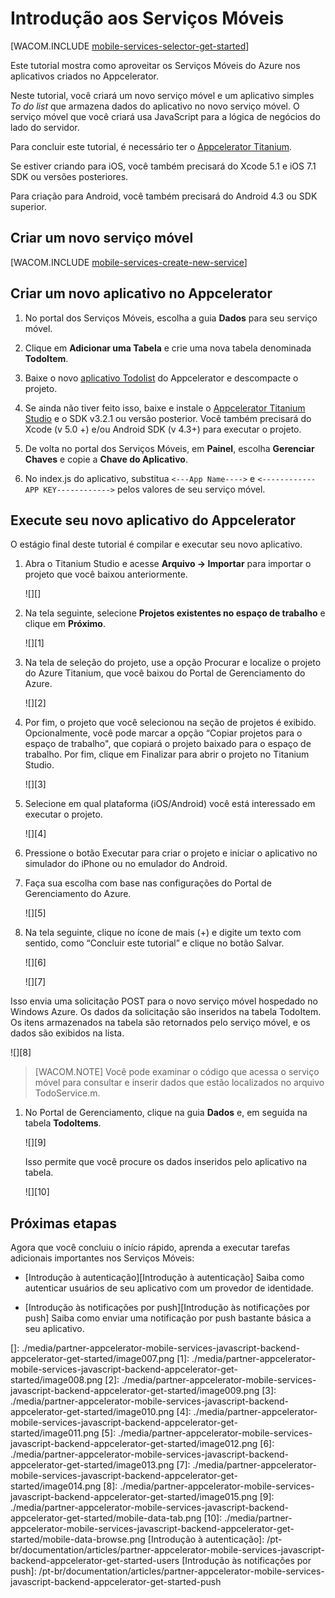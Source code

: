 <properties pageTitle="Get Started with Azure Mobile Services for Appcelerator Titanium" metaKeywords="" description="Follow this tutorial to get started using Azure Mobile Services for Appcelerator development. " metaCanonical="" services="" documentationCenter="Mobile" title="Get started with Mobile Services" authors="Appcelerator team;mahender" solutions="" manager="" editor="" />

<tags ms.service="mobile-services" ms.workload="mobile" ms.tgt_pltfrm="mobile-appcelerator" ms.devlang="multiple" ms.topic="article" ms.date="01/01/1900" ms.author="Appcelerator team;mahender"></tags>

# <a name="getting-started"> </a>Introdução aos Serviços Móveis

[WACOM.INCLUDE [mobile-services-selector-get-started][mobile-services-selector-get-started]]

Este tutorial mostra como aproveitar os Serviços Móveis do Azure nos aplicativos criados no Appcelerator.

Neste tutorial, você criará um novo serviço móvel e um aplicativo simples *To do list* que armazena dados do aplicativo no novo serviço móvel. O serviço móvel que você criará usa JavaScript para a lógica de negócios do lado do servidor.

Para concluir este tutorial, é necessário ter o [Appcelerator Titanium][Appcelerator Titanium].

Se estiver criando para iOS, você também precisará do Xcode 5.1 e iOS 7.1 SDK ou versões posteriores.

Para criação para Android, você também precisará do Android 4.3 ou SDK superior.

## <a name="create-new-service"> </a>Criar um novo serviço móvel

[WACOM.INCLUDE [mobile-services-create-new-service][mobile-services-create-new-service]]

## Criar um novo aplicativo no Appcelerator

1.  No portal dos Serviços Móveis, escolha a guia **Dados** para seu serviço móvel.

2.  Clique em **Adicionar uma Tabela** e crie uma nova tabela denominada **TodoItem**.

3.  Baixe o novo [aplicativo Todolist][aplicativo Todolist] do Appcelerator e descompacte o projeto.

4.  Se ainda não tiver feito isso, baixe e instale o [Appcelerator Titanium Studio][Appcelerator Titanium] e o SDK v3.2.1 ou versão posterior. Você também precisará do Xcode (v 5.0 +) e/ou Android SDK (v 4.3+) para executar o projeto.

5.  De volta no portal dos Serviços Móveis, em **Painel**, escolha **Gerenciar Chaves** e copie a **Chave do Aplicativo**.

6.  No index.js do aplicativo, substitua `<---App Name---->` e `<------------APP KEY------------>` pelos valores de seu serviço móvel.

## Execute seu novo aplicativo do Appcelerator

O estágio final deste tutorial é compilar e executar seu novo aplicativo.

1.  Abra o Titanium Studio e acesse **Arquivo -\> Importar** para importar o projeto que você baixou anteriormente.

    ![][]

2.  Na tela seguinte, selecione **Projetos existentes no espaço de trabalho** e clique em **Próximo**.

    ![][1]

3.  Na tela de seleção do projeto, use a opção Procurar e localize o projeto do Azure Titanium, que você baixou do Portal de Gerenciamento do Azure.

    ![][2]

4.  Por fim, o projeto que você selecionou na seção de projetos é exibido. Opcionalmente, você pode marcar a opção “Copiar projetos para o espaço de trabalho", que copiará o projeto baixado para o espaço de trabalho. Por fim, clique em Finalizar para abrir o projeto no Titanium Studio.

    ![][3]

5.  Selecione em qual plataforma (iOS/Android) você está interessado em executar o projeto.

    ![][4]

6.  Pressione o botão Executar para criar o projeto e iniciar o aplicativo no simulador do iPhone ou no emulador do Android.

7.  Faça sua escolha com base nas configurações do Portal de Gerenciamento do Azure.

    ![][5]

8.  Na tela seguinte, clique no ícone de mais (+) e digite um texto com sentido, como “Concluir este tutorial” e clique no botão Salvar.

    ![][6]

    ![][7]

Isso envia uma solicitação POST para o novo serviço móvel hospedado no Windows Azure. Os dados da solicitação são inseridos na tabela TodoItem. Os itens armazenados na tabela são retornados pelo serviço móvel, e os dados são exibidos na lista.

![][8]

> [WACOM.NOTE] Você pode examinar o código que acessa o serviço móvel para consultar e inserir dados que estão localizados no arquivo TodoService.m.

1.  No Portal de Gerenciamento, clique na guia **Dados** e, em seguida na tabela **TodoItems**.

    ![][9]

    Isso permite que você procure os dados inseridos pelo aplicativo na tabela.

    ![][10]

## <a name="next-steps"> </a>Próximas etapas

Agora que você concluiu o início rápido, aprenda a executar tarefas adicionais importantes nos Serviços Móveis:

-   [Introdução à autenticação][Introdução à autenticação]
    Saiba como autenticar usuários de seu aplicativo com um provedor de identidade.

-   [Introdução às notificações por push][Introdução às notificações por push]
    Saiba como enviar uma notificação por push bastante básica a seu aplicativo.

<!-- Images. -->
<!-- URLs. -->

  [mobile-services-selector-get-started]: ../includes/mobile-services-selector-get-started.md
  [Appcelerator Titanium]: http://go.microsoft.com/fwlink/p/?LinkID=509987
  [mobile-services-create-new-service]: ../includes/mobile-services-create-new-service.md
  [aplicativo Todolist]: http://go.microsoft.com/fwlink/p/?LinkId=506859
  []: ./media/partner-appcelerator-mobile-services-javascript-backend-appcelerator-get-started/image007.png
  [1]: ./media/partner-appcelerator-mobile-services-javascript-backend-appcelerator-get-started/image008.png
  [2]: ./media/partner-appcelerator-mobile-services-javascript-backend-appcelerator-get-started/image009.png
  [3]: ./media/partner-appcelerator-mobile-services-javascript-backend-appcelerator-get-started/image010.png
  [4]: ./media/partner-appcelerator-mobile-services-javascript-backend-appcelerator-get-started/image011.png
  [5]: ./media/partner-appcelerator-mobile-services-javascript-backend-appcelerator-get-started/image012.png
  [6]: ./media/partner-appcelerator-mobile-services-javascript-backend-appcelerator-get-started/image013.png
  [7]: ./media/partner-appcelerator-mobile-services-javascript-backend-appcelerator-get-started/image014.png
  [8]: ./media/partner-appcelerator-mobile-services-javascript-backend-appcelerator-get-started/image015.png
  [9]: ./media/partner-appcelerator-mobile-services-javascript-backend-appcelerator-get-started/mobile-data-tab.png
  [10]: ./media/partner-appcelerator-mobile-services-javascript-backend-appcelerator-get-started/mobile-data-browse.png
  [Introdução à autenticação]: /pt-br/documentation/articles/partner-appcelerator-mobile-services-javascript-backend-appcelerator-get-started-users
  [Introdução às notificações por push]: /pt-br/documentation/articles/partner-appcelerator-mobile-services-javascript-backend-appcelerator-get-started-push
